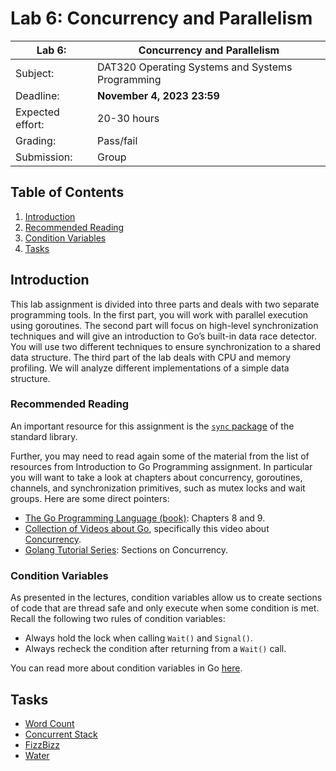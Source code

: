 # Lab 6: Concurrency and Parallelism

| Lab 6: | Concurrency and Parallelism |
| ---------------------    | --------------------- |
| Subject:                 | DAT320 Operating Systems and Systems Programming |
| Deadline:                | **November 4, 2023 23:59** |
| Expected effort:         | 20-30 hours |
| Grading:                 | Pass/fail |
| Submission:              | Group |

## Table of Contents

1. [Introduction](#introduction)
2. [Recommended Reading](#recommended-reading)
3. [Condition Variables](#condition-variables)
4. [Tasks](#tasks)

## Introduction

This lab assignment is divided into three parts and deals with two separate programming tools.
In the first part, you will work with parallel execution using goroutines.
The second part will focus on high-level synchronization techniques and will give an introduction to Go’s built-in data race detector.
You will use two different techniques to ensure synchronization to a shared data structure.
The third part of the lab deals with CPU and memory profiling.
We will analyze different implementations of a simple data structure.

### Recommended Reading

An important resource for this assignment is the [`sync` package](https://golang.org/pkg/sync/) of the standard library.

Further, you may need to read again some of the material from the list of resources from Introduction to Go Programming assignment.
In particular you will want to take a look at chapters about concurrency, goroutines, channels, and synchronization primitives, such as mutex locks and wait groups.
Here are some direct pointers:

* [The Go Programming Language (book)](http://www.gopl.io): Chapters 8 and 9.
* [Collection of Videos about Go](https://github.com/golang/go/wiki/GoTalks), specifically this video about [Concurrency](https://youtu.be/f6kdp27TYZs).
* [Golang Tutorial Series](https://golangbot.com/learn-golang-series/): Sections on Concurrency.

### Condition Variables

As presented in the lectures, condition variables allow us to create sections of code that are thread safe and only execute when some condition is met.
Recall the following two rules of condition variables:

* Always hold the lock when calling `Wait()` and `Signal()`.
* Always recheck the condition after returning from a `Wait()` call.

You can read more about condition variables in Go [here](https://golang.org/pkg/sync/#Cond).

## Tasks

* [Word Count](wordcount/wordcount.md)
* [Concurrent Stack](stack/stack.md)
* [FizzBizz](fizzbizz/fizzbizz.md)
* [Water](water/water.md)
